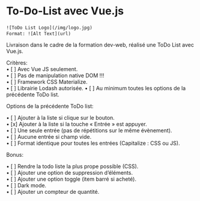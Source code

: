 # To-Do-List avec Vue.js
     

    ![ToDo List Logo](/img/logo.jpg)    
    Format: ![Alt Text](url)     
               
Livraison dans le cadre de la formation dev-web, réalisé une ToDo List avec Vue.js.     
     
Critères:     
• [ ] Avec Vue JS seulement.      
• [ ] Pas de manipulation native DOM !!!          
• [ ] Framework  CSS Materialize.        
• [ ] Librairie Lodash autorisée.
• [ ] Au minimum toutes les options de la précédente ToDo list.     
               
Options de la précédente ToDo list:     
     
• [ ] Ajouter à la liste si clique sur le  bouton.             
• [x] Ajouter à la liste si la touche « Entrée » est appuyer.          
• [ ] Une seule entrée (pas de répétitions sur le même évènement).     
• [ ] Aucune entrée si champ vide.     
• [ ] Format identique pour toutes les entrées (Capitalize : CSS ou JS).          
     
Bonus:     
       
• [ ] Rendre la todo liste la plus prope possible (CSS).     
• [ ] Ajouter une option de suppression d’éléments.     
• [ ] Ajouter une option toggle (item barré si acheté).    
• [ ] Dark mode.     
• [ ] Ajouter un compteur de quantité.     

  




